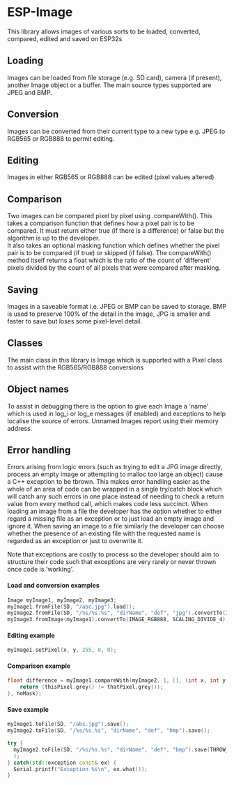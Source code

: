 # ESP-Image	
 
This library allows images of various sorts to be loaded, converted, compared, edited and saved on ESP32s

## Loading

Images can be loaded from file storage (e.g. SD card), camera (if present), another Image object or a buffer.
The main source types supported are JPEG and BMP.

## Conversion

Images can be converted from their current type to a new type e.g. JPEG to RGB565 or RGB888 to permit editing.

## Editing

Images in either RGB565 or RGB888 can be edited (pixel values altered)

## Comparison

Two images can be compared pixel by pixel using .compareWith(). This takes a comparison function that defines how a pixel pair is to be compared. It must return either true (if there is a difference) or false but the algorithm is up to the developer.  
It also takes an optional masking function which defines whether the pixel pair is to be compared (if true) or skipped (if false).
The compareWith() method itself returns a float which is the ratio of the count of 'different' pixels divided by the count of all pixels that were compared after masking.

## Saving

Images in a saveable format i.e. JPEG or BMP can be saved to storage.  BMP is used to preserve 100% of the detail in the image, JPG is smaller and faster to save but loses some pixel-level detail.

## Classes

The main class in this library is Image which is supported with a Pixel class to assist with the RGB565/RGB888 conversions

## Object names

To assist in debugging there is the option to give each Image a 'name' which is used in log_i or log_e messages (if enabled) and exceptions to help localise the source of errors.  Unnamed Images report using their memory address.

## Error handling

Errors arising from logic errors (such as trying to edit a JPG image directly, process an empty image or attempting to malloc too large an object) cause a C++ exception to be tbrown.
This makes error handling easier as the whole of an area of code can be wrapped in a single try/catch block which will catch any such errors in one place instead of needing to check a return value from every method call, which makes code less succinct.
When loading an image from a file the developer has the option whether to either regard a missing file as an exception or to just load an empty image and ignore it.
When saving an image to a file similarly the developer can choose whether the presence of an existing file with the requested name is regarded as an exception or just to overwrite it.

Note that exceptions are costly to process so the developer should aim to structure their code such that exceptions are very rarely or never thrown once code is 'working'.

#### Load and conversion examples
```cpp
Image myImage1, myImage2, myImage3;
myImage1.fromFile(SD, "/abc.jpg").load();
myImage2.fromFile(SD, "/%s/%s.%s", "dirName", "def", "jpg").convertTo(IMAGE_RGB565);
myImage3.fromImage(myImage1).convertTo(IMAGE_RGB888, SCALING_DIVIDE_4);
```
#### Editing example
```cpp
myImage1.setPixel(x, y, 255, 0, 0);
```
#### Comparison example
```cpp
float difference = myImage1.compareWith(myImage2, 1, [], (int x, int y, Pixel thisPixel, Pixel thatPixel) {
	return (thisPixel.grey() != thatPixel.grey());
}, noMask);
```

#### Save example
```cpp
myImage1.toFile(SD, "/abc.jpg").save();
myImage2.toFile(SD, "/%s/%s.%s", "dirName", "def", "bmp").save();

try {
  myImage2.toFile(SD, "/%s/%s.%s", "dirName", "def", "bmp").save(THROW_IF_EXISTS
  );
} catch(std::exception const& ex) {
  Serial.printf("Exception %s\n", ex.what());
}
```
